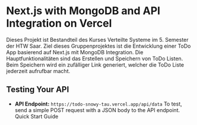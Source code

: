 Next.js with MongoDB and API Integration on Vercel
=====================================================

Dieses Projekt ist Bestandteil des Kurses Verteilte Systeme im 5. Semester der HTW Saar.
Ziel dieses Gruppenprojektes ist die Entwicklung einer ToDo App basierend auf Next.js mit MongoDB Integration.
Die Hauptfunktionalitäten sind das Erstellen und Speichern von ToDo Listen. 
Beim Speichern wird ein zufälliger Link generiert, welcher die ToDo Liste jederzeit aufrufbar macht.

Testing Your API
----------------
*   **API Endpoint:** `https://todo-snowy-tau.vercel.app/api/data`
 To test, send a simple POST request with a JSON body to the API endpoint.
Quick Start Guide
